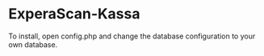 # ExperaScan-Kassa

To install, open config.php and change the database configuration to your own database.